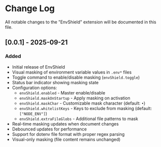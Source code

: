 # Change Log

All notable changes to the "EnvShield" extension will be documented in this file.

## [0.0.1] - 2025-09-21

### Added
- Initial release of EnvShield
- Visual masking of environment variable values in `.env*` files
- Toggle command to enable/disable masking (`envShield.toggle`)
- Status bar indicator showing masking state
- Configuration options:
  - `envShield.enabled` - Master enable/disable
  - `envShield.maskOnStartup` - Apply masking on activation
  - `envShield.maskChar` - Customizable mask character (default: `•`)
  - `envShield.whitelistKeys` - Keys to exclude from masking (default: `["NODE_ENV"]`)
  - `envShield.extraFileGlobs` - Additional file patterns to mask
- Real-time masking updates when document changes
- Debounced updates for performance
- Support for dotenv file format with proper regex parsing
- Visual-only masking (file content remains unchanged)